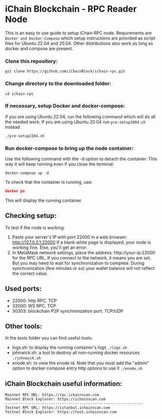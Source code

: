 # iChain Blockchain - RPC Reader Node

This is an easy to use guide to setup iChain RPC node.
Requirements are `Docker and Docker-Compose` which setup instructions are provided as script files for Ubuntu 22.04 and 20.04. 
Other distributions also work as long as docker and compose are present.

### Clone this repository:

```
git clone https://github.com/iChainBlock/ichain-rpc.git

```
### Change directory to the downloaded folder:

```
cd ichain-rpc

```

### If necessary, setup Docker and docker-compose:
If you are using Ubuntu 22.04, run the following command which will do all the needed work:
If you are using Ubuntu 20.04 run `pre-setup2004.sh` instead

```
./pre-setup2204.sh

```

### Run docker-compose to bring up the node container:
Use the following command with the -d option to detach the container. This way it will keep running even if you close the terminal:
```
docker-compose up -d

```

To check that the container is running, use:

```json
docker ps
```

This will display the running container. 

## Checking setup:
To test if the node is working:
1. Paste your server's IP with port 22000 in a web browser: http://127.0.0.1:22000 
   If a blank white page is displayed, your node is working fine. Else, you'll get an error. 
2. In MetaMask network settings, place the address: http://your-ip:22000 for the RPC URL. 
   If you connect to the network, it means you are set. But you may need to wait for synchronization to complete. 
   During synchronization (few minutes or so) your wallet balance will not reflect the correct value.

## Used ports:
 - 22000: http RPC. TCP
 - 32000: WS RPC. TCP
 - 30303: blockchain P2P synchronization port. TCP/UDP

## Other tools:
In the tools folder you can find useful tools: 
 * logs.sh: to display the running container's logs `./logs.sh`
 * johnwick.sh: a tool to destroy all non-running docker resources `./johnwick.sh`
 * enode.sh: to view the enode id. Note that you must add the "admin" option to docker compose entry http options to use it `./enode.sh`
 
## iChain Blockchain useful information:
```
Mainnet RPC URL: https://rpc.ichainscan.com
Mainnet Block Explorer: https://ichainscan.com
---------------------------------------------------------------
Testnet RPC URL: https://istanbul.ichainscan.com
Testnet Block Explorer: https://test.ichainscan.com
```

